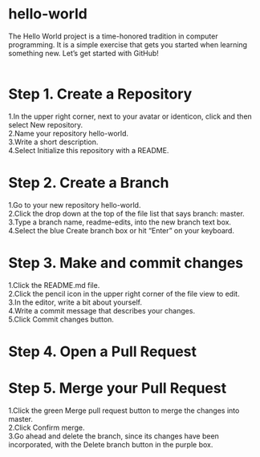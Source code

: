 # hello-world
The Hello World project is a time-honored tradition in computer programming. It is a simple exercise that gets you started when learning something new. Let’s get started with GitHub!  
  
# Step 1. Create a Repository   
1.In the upper right corner, next to your avatar or identicon, click  and then select New repository.  
2.Name your repository hello-world.  
3.Write a short description.  
4.Select Initialize this repository with a README.  
  
# Step 2. Create a Branch  
1.Go to your new repository hello-world.  
2.Click the drop down at the top of the file list that says branch: master.  
3.Type a branch name, readme-edits, into the new branch text box.  
4.Select the blue Create branch box or hit “Enter” on your keyboard.  
  
# Step 3. Make and commit changes  
1.Click the README.md file.  
2.Click the  pencil icon in the upper right corner of the file view to edit.  
3.In the editor, write a bit about yourself.  
4.Write a commit message that describes your changes.  
5.Click Commit changes button.  
  
# Step 4. Open a Pull Request  
  
  
# Step 5. Merge your Pull Request  
1.Click the green Merge pull request button to merge the changes into master.  
2.Click Confirm merge.  
3.Go ahead and delete the branch, since its changes have been incorporated, with the Delete branch button in the purple box.  
